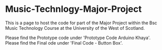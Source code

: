 # Music-Technlogy-Major-Project
This is a page to host the code for part of the Major Project within the Bsc Music Technology Course at the University of the West of Scotland.

Please find the Prototype code under 'Prototype Code Arduino Khaya'.
Please find the Final ode under 'Final Code - Button Box'.
